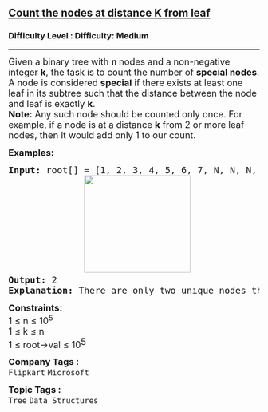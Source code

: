 <h2><a href="https://www.geeksforgeeks.org/problems/node-at-distance/1">Count the nodes at distance K from leaf</a></h2><h3>Difficulty Level : Difficulty: Medium</h3><hr><div class="problems_problem_content__Xm_eO"><p><span style="font-size: 18px;">Given a binary tree with <strong>n </strong>nodes and a non-negative integer <strong>k</strong>, the task is to count the number of <strong>special nodes</strong>. A node is considered <strong>special</strong> if there exists at least one leaf in its subtree such that the distance between the node and leaf is exactly <strong>k</strong>.<br></span><span style="font-size: 18px;"><strong>Note:</strong> Any such node should be counted only once. For example, if a node is at a distance <strong>k</strong> from 2 or more leaf nodes, then it would add only 1 to our count.</span></p>
<p><span style="font-size: 18px;"><strong>Examples:</strong></span></p>
<pre><span style="font-size: 18px;"><strong>Input: </strong>root[] = [1, 2, 3, 4, 5, 6, 7, N, N, N, N, N, 8] , k = 2 <br>              <img src="https://media.geeksforgeeks.org/img-practice/prod/addEditProblem/907330/Web/Other/blobid1_1754390247.webp" width="213" height="195">
<strong>Output: </strong>2<strong>
Explanation: </strong>There are only two unique nodes that are at a distance of 2 units from the leaf node. (node 3 for leaf with value 8 and node 1 for leaves with values 4, 5 and 7) Note that node 2 isn't considered for leaf with value 8 because it isn't a direct ancestor of node 8.</span>
</pre>
<p><span style="font-size: 18px;"><strong>Constraints:</strong><br>1 ≤ n ≤ 10<sup>5&nbsp; &nbsp; <br></sup></span><span style="font-size: 18px;">1 ≤&nbsp;k ≤ n </span><br><span style="font-size: 18px;">1 ≤ root-&gt;val ≤ 10</span><sup style="font-size: 18px;">5</sup></p></div><p><span style=font-size:18px><strong>Company Tags : </strong><br><code>Flipkart</code>&nbsp;<code>Microsoft</code>&nbsp;<br><p><span style=font-size:18px><strong>Topic Tags : </strong><br><code>Tree</code>&nbsp;<code>Data Structures</code>&nbsp;
